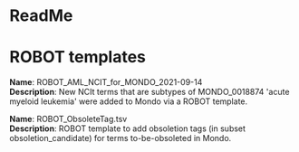 # ReadMe

# ROBOT templates

**Name**: ROBOT_AML_NCIT_for_MONDO_2021-09-14  
**Description**: New NCIt terms that are subtypes of MONDO_0018874 'acute myeloid leukemia' were added to Mondo via a ROBOT template.

**Name**: ROBOT_ObsoleteTag.tsv  
**Description**: ROBOT template to add obsoletion tags (in subset obsoletion_candidate) for terms to-be-obsoleted in Mondo. 
